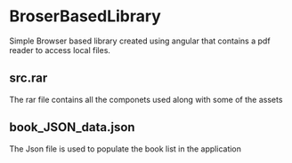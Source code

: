 # BroserBasedLibrary
Simple Browser based library created using angular that contains a pdf reader to access local files.

## src.rar
The rar file contains all the componets used along with some of the assets

## book_JSON_data.json
The Json file is used to populate the book list in the application
